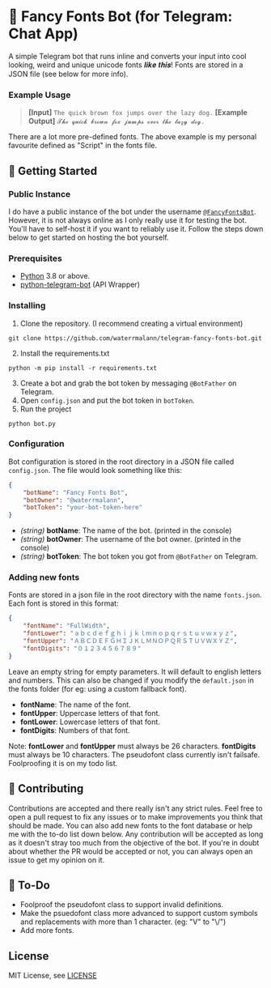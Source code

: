 # 🤖 Fancy Fonts Bot (for Telegram: Chat App)

A simple Telegram bot that runs inline and converts your input into cool looking, weird and unique unicode fonts 𝒍𝒊𝒌𝒆 𝒕𝒉𝒊𝒔! Fonts are stored in a JSON file (see below for more info).

### Example Usage

> **[Input]** `The quick brown fox jumps over the lazy dog.`
> **[Example Output]** `𝓣𝓱𝓮 𝓺𝓾𝓲𝓬𝓴 𝓫𝓻𝓸𝔀𝓷 𝓯𝓸𝔁 𝓳𝓾𝓶𝓹𝓼 𝓸𝓿𝓮𝓻 𝓽𝓱𝓮 𝓵𝓪𝔃𝔂 𝓭𝓸𝓰.`

There are a lot more pre-defined fonts. The above example is my personal favourite defined as "Script" in the fonts file.

## 🚀 Getting Started

### Public Instance

I do have a public instance of the bot under the username [`@FancyFontsBot`](https://t.me/FancyFontsBot). However, it is not always online as I only really use it for testing the bot. You'll have to self-host it if you want to reliably use it. Follow the steps down below to get started on hosting the bot yourself.

### Prerequisites

- [Python](https://www.python.org/) 3.8 or above.
- [python-telegram-bot](https://pypi.org/project/python-telegram-bot) (API Wrapper)

### Installing

1. Clone the repository. (I recommend creating a virtual environment)
```
git clone https://github.com/waterrmalann/telegram-fancy-fonts-bot.git
```
2. Install the requirements.txt
```
python -m pip install -r requirements.txt
```
3. Create a bot and grab the bot token by messaging `@BotFather` on Telegram.
4. Open `config.json` and put the bot token in `botToken`.
5. Run the project
```
python bot.py
```

### Configuration

Bot configuration is stored in the root directory in a JSON file called `config.json`. The file would look something like this:

```json
{
    "botName": "Fancy Fonts Bot",
    "botOwner": "@waterrmalann",
    "botToken": "your-bot-token-here"
}
```

- *(string)* **botName**: The name of the bot. (printed in the console)
- *(string)* **botOwner**: The username of the bot owner. (printed in the console)
- *(string)* **botToken**: The bot token you got from `@BotFather` on Telegram.

### Adding new fonts

Fonts are stored in a json file in the root directory with the name `fonts.json`. Each font is stored in this format:

```json
{
    "fontName": "FullWidth",
    "fontLower": "ａｂｃｄｅｆｇｈｉｊｋｌｍｎｏｐｑｒｓｔｕｖｗｘｙｚ",
    "fontUpper": "ＡＢＣＤＥＦＧＨＩＪＫＬＭＮＯＰＱＲＳＴＵＶＷＸＹＺ",
    "fontDigits": "０１２３４５６７８９"
}
```

Leave an empty string for empty parameters. It will default to english letters and numbers. This can also be changed if you modify the `default.json` in the fonts folder (for eg: using a custom fallback font).

- **fontName**: The name of the font.
- **fontUpper**: Uppercase letters of that font.
- **fontLower**: Lowercase letters of that font.
- **fontDigits**: Numbers of that font.

Note: **fontLower** and **fontUpper** must always be 26 characters. **fontDigits** must always be 10 characters. The pseudofont class currently isn't failsafe. Foolproofing it is on my todo list.

## 🤝 Contributing

Contributions are accepted and there really isn't any strict rules. Feel free to open a pull request to fix any issues or to make improvements you think that should be made. You can also add new fonts to the font database or help me with the to-do list down below. Any contribution will be accepted as long as it doesn't stray too much from the objective of the bot. If you're in doubt about whether the PR would be accepted or not, you can always open an issue to get my opinion on it.

## 📃 To-Do

- Foolproof the pseudofont class to support invalid definitions.
- Make the psuedofont class more advanced to support custom symbols and replacements with more than 1 character. (eg: "V" to "\\/")
- Add more fonts.

License
----

MIT License, see [LICENSE](LICENSE)